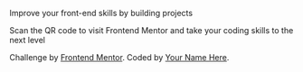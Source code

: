 Improve your front-end skills by building projects

Scan the QR code to visit Frontend Mentor and take your coding skills to the next level
<div class="attribution">
Challenge by
<a href="https://www.frontendmentor.io?ref=challenge" target="_blank"
        >Frontend Mentor</a
      >. Coded by <a href="#">Your Name Here</a>.
</div>
